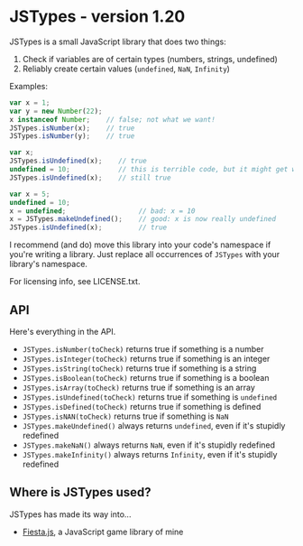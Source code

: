# JSTypes - version 1.20 #

JSTypes is a small JavaScript library that does two things:

1. Check if variables are of certain types (numbers, strings, undefined)
2. Reliably create certain values (`undefined`, `NaN`, `Infinity`)

Examples:

```javascript
var x = 1;
var y = new Number(22);
x instanceof Number;    // false; not what we want!
JSTypes.isNumber(x);    // true
JSTypes.isNumber(y);    // true
```
```javascript
var x;
JSTypes.isUndefined(x);    // true
undefined = 10;            // this is terrible code, but it might get written!
JSTypes.isUndefined(x);    // still true
```
```javascript
var x = 5;
undefined = 10;
x = undefined;                  // bad: x = 10
x = JSTypes.makeUndefined();    // good: x is now really undefined
JSTypes.isUndefined(x);         // true
```

I recommend (and do) move this library into your code's namespace if you're writing a library. Just replace all occurrences of `JSTypes` with your library's namespace.

For licensing info, see LICENSE.txt.

## API ##

Here's everything in the API.

* `JSTypes.isNumber(toCheck)` returns true if something is a number
* `JSTypes.isInteger(toCheck)` returns true if something is an integer
* `JSTypes.isString(toCheck)` returns true if something is a string
* `JSTypes.isBoolean(toCheck)` returns true if something is a boolean
* `JSTypes.isArray(toCheck)` returns true if something is an array
* `JSTypes.isUndefined(toCheck)` returns true if something is `undefined`
* `JSTypes.isDefined(toCheck)` returns true if something is defined
* `JSTypes.isNAN(toCheck)` returns true if something is `NaN`
* `JSTypes.makeUndefined()` always returns `undefined`, even if it's stupidly redefined
* `JSTypes.makeNaN()` always returns `NaN`, even if it's stupidly redefined
* `JSTypes.makeInfinity()` always returns `Infinity`, even if it's stupidly redefined

## Where is JSTypes used? ##

JSTypes has made its way into...

* [Fiesta.js](http://github.com/EvanHahn/Fiesta.js), a JavaScript game library of mine
